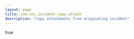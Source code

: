 ```yaml
---
layout: page
title: com.snc.incident.copy.attach
description: "Copy attachments from originating incident"
---
```

true